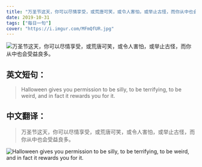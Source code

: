 ```yaml
---
title: "万圣节这天，你可以尽情享受，或荒唐可笑，或令人害怕，或举止古怪，而你从中也会受益良多。"
date: 2019-10-31
tags: ["每日一句"]
cover: "https://i.imgur.com/MFmQfUR.jpg"
---
```


![万圣节这天，你可以尽情享受，或荒唐可笑，或令人害怕，或举止古怪，而你从中也会受益良多。](https://i.imgur.com/Mu1SLFD.jpg)

## 英文短句：
> Halloween gives you permission to be silly, to be terrifying, to be weird, and in fact it rewards you for it.

<!--more-->

## 中文翻译：
> 万圣节这天，你可以尽情享受，或荒唐可笑，或令人害怕，或举止古怪，而你从中也会受益良多。

![Halloween gives you permission to be silly, to be terrifying, to be weird, and in fact it rewards you for it.](https://i.imgur.com/gtlOtN9.jpg)

